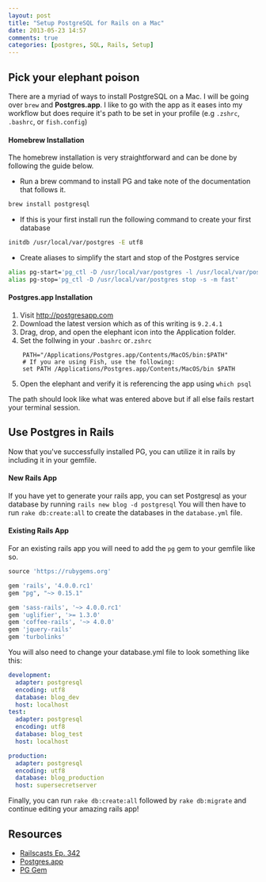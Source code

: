 ```yaml
---
layout: post
title: "Setup PostgreSQL for Rails on a Mac"
date: 2013-05-23 14:57
comments: true
categories: [postgres, SQL, Rails, Setup]
---
```

## Pick your elephant poison

There are a myriad of ways to install PostgreSQL on a Mac. I will be going over `brew` and __Postgres.app__. I like to go with the app as it eases into my workflow but does require it's path to be set in your profile (e.g `.zshrc`, `.bashrc`, or `fish.config`)

#### Homebrew Installation

The homebrew installation is very straightforward and can be done by following the guide below.

* Run a brew command to install PG and take note of the documentation that follows it.
```bash
brew install postgresql
```
* If this is your first install run the following command to create your first database
```bash
initdb /usr/local/var/postgres -E utf8
```
* Create aliases to simplify the start and stop of the Postgres service
```bash
alias pg-start='pg_ctl -D /usr/local/var/postgres -l /usr/local/var/postgres/server.log start'
alias pg-stop='pg_ctl -D /usr/local/var/postgres stop -s -m fast'
```

#### Postgres.app Installation

1. Visit http://postgresapp.com
2. Download the latest version which as of this writing is `9.2.4.1`
3. Drag, drop, and open the elephant icon into the Application folder.
4. Set the follwing in your `.bashrc` or`.zshrc`
```
    PATH="/Applications/Postgres.app/Contents/MacOS/bin:$PATH"
    # If you are using Fish, use the following:
    set PATH /Applications/Postgres.app/Contents/MacOS/bin $PATH
```
5. Open the elephant and verify it is referencing the app using `which psql`

The path should look like what was entered above but if all else fails restart your terminal session.

## Use Postgres in Rails

Now that you've successfully installed PG, you can utilize it in rails by including it in your gemfile.

#### New Rails App
If you have yet to generate your rails app, you can set Postgresql as your database by running `rails new blog -d postgresql`
You will then have to run `rake db:create:all` to create the databases in the `database.yml` file.

#### Existing Rails App
For an existing rails app you will need to add the `pg` gem to your gemfile like so.

```ruby Gemfile
source 'https://rubygems.org'

gem 'rails', '4.0.0.rc1'
gem "pg", "~> 0.15.1"

gem 'sass-rails', '~> 4.0.0.rc1'
gem 'uglifier', '>= 1.3.0'
gem 'coffee-rails', '~> 4.0.0'
gem 'jquery-rails'
gem 'turbolinks'
```

You will also need to change your database.yml file to look something like this:

```yml database.yml
development:
  adapter: postgresql
  encoding: utf8
  database: blog_dev
  host: localhost
test:
  adapter: postgresql
  encoding: utf8
  database: blog_test
  host: localhost

production:
  adapter: postgresql
  encoding: utf8
  database: blog_production
  host: supersecretserver
```

Finally, you can run `rake db:create:all` followed by `rake db:migrate` and continue editing your amazing rails app!

## Resources

* [Railscasts Ep. 342](http://railscasts.com/episodes/342-migrating-to-postgresql)
* [Postgres.app](http://postgresapp.com/)
* [PG Gem](http://rubygems.org/gems/pg)
